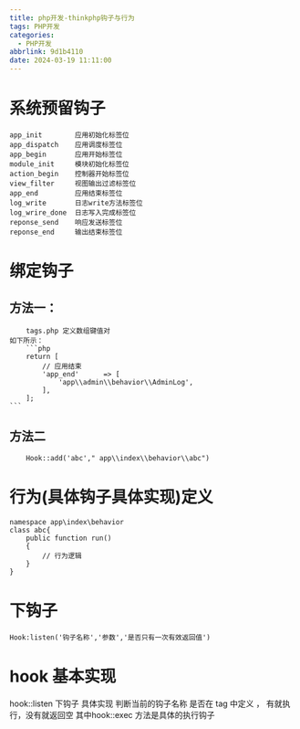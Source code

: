 ```yaml
---
title: php开发-thinkphp钩子与行为
tags: PHP开发
categories:
  - PHP开发
abbrlink: 9d1b4110
date: 2024-03-19 11:11:00
---
```



# 系统预留钩子

    app_init        应用初始化标签位
    app_dispatch    应用调度标签位
    app_begin       应用开始标签位
    module_init     模块初始化标签位
    action_begin    控制器开始标签位
    view_filter     视图输出过滤标签位
    app_end         应用结束标签位
    log_write       日志write方法标签位
    log_wrire_done  日志写入完成标签位
    reponse_send    响应发送标签位
    reponse_end     输出结束标签位
# 绑定钩子
## 方法一：
        tags.php 定义数组键值对
    如下所示：
        ```php
        return [
            // 应用结束
            'app_end'      => [
                'app\\admin\\behavior\\AdminLog',
            ],
        ];
    ```
## 方法二

        Hook::add('abc'," app\\index\\behavior\\abc")
# 行为(具体钩子具体实现)定义

    namespace app\index\behavior
    class abc{
        public function run()
        {
            // 行为逻辑
        }
    }
# 下钩子

    Hook:listen('钩子名称','参数','是否只有一次有效返回值')
    
    
# hook 基本实现
hook::listen 下钩子  具体实现  判断当前的钩子名称 是否在 tag 中定义 ，
有就执行，没有就返回空
其中hook::exec 方法是具体的执行钩子



